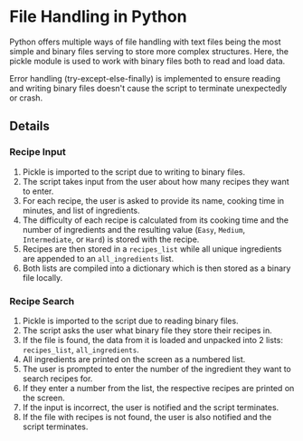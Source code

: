 # File Handling in Python

Python offers multiple ways of file handling with text files being the most simple and binary files serving to store more complex structures. Here, the pickle module is used to work with binary files both to read and load data. 

Error handling (try-except-else-finally) is implemented to ensure reading and writing binary files doesn't cause the script to terminate unexpectedly or crash.

## Details
### Recipe Input
1. Pickle is imported to the script due to writing to binary files.
2. The script takes input from the user about how many recipes they want to enter.
3. For each recipe, the user is asked to provide its name, cooking time in minutes, and list of ingredients.
4. The difficulty of each recipe is calculated from its cooking time and the number of ingredients and the resulting value (`Easy`, `Medium`, `Intermediate`, or `Hard`) is stored with the recipe.
5. Recipes are then stored in a `recipes_list` while all unique ingredients are appended to an `all_ingredients` list.
6. Both lists are compiled into a dictionary which is then stored as a binary file locally.

### Recipe Search
1. Pickle is imported to the script due to reading binary files.
2. The script asks the user what binary file they store their recipes in.
3. If the file is found, the data from it is loaded and unpacked into 2 lists: `recipes_list`, `all_ingredients`.
4. All ingredients are printed on the screen as a numbered list.
5. The user is prompted to enter the number of the ingredient they want to search recipes for.
6. If they enter a number from the list, the respective recipes are printed on the screen.
7. If the input is incorrect, the user is notified and the script terminates.
8. If the file with recipes is not found, the user is also notified and the script terminates.
